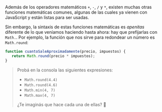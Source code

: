 Además de los operadores matemáticos `+`, `-`, `/` y `*`, existen muchas otras funciones matemáticas comunes, algunas de las cuales ya vienen con JavaScript y están listas para ser usadas.

Sin embargo, la sintaxis de estas funciones matemáticas es _apenitas_ diferente de lo que veníamos haciendo hasta ahora: hay que prefijarlas con `Math.`. Por ejemplo, la función que nos sirve para redondear un número es `Math.round`:

```javascript
function cuantoSaleAproximadamente(precio, impuestos) {
   return Math.round(precio * impuestos);
}
```

> Probá en la consola las siguientes expresiones:
>
> * `Math.round(4.4)`
> * `Math.round(4.6)`
> * `Math.min(4, 7)`
> * `Math.max(4, 7)`
>
> ¿Te imaginás que hace cada una de ellas? :thinking: